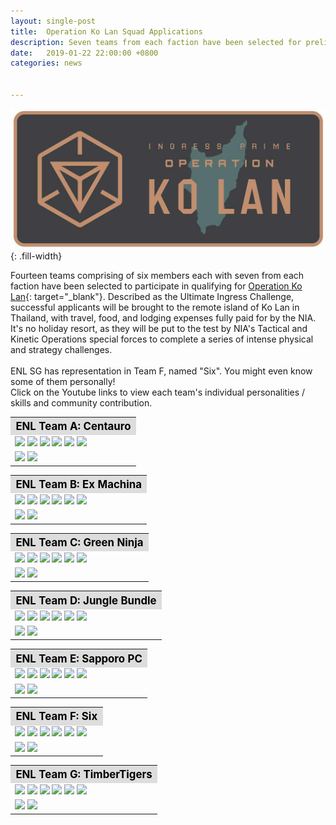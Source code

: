 ```yaml
---
layout: single-post
title:  Operation Ko Lan Squad Applications
description: Seven teams from each faction have been selected for preliminaries.
date:   2019-01-22 22:00:00 +0800
categories: news


---
```

<style type="text/css">
.top {
  margin-bottom: 10px;
  background: #f3f3f3;
  padding: 12px 15px;
}
.top h5 {
  font-size: 1rem;
}
.top .value {
  font-style: italic;
  font-size: 0.9em;
}
</style>

![Operation Ko Lan](/assets/images/news/operation_ko_lan.jpg){: .fill-width}

Fourteen teams comprising of six members each with seven from each faction have been selected to participate in qualifying for [Operation Ko Lan](https://events.ingress.com/operationkolan){: target="_blank"}. 
Described as the Ultimate Ingress Challenge, successful applicants will be brought to the remote island of Ko Lan in Thailand, with travel, food, and lodging expenses fully paid for by the NIA. 
It's no holiday resort, as they will be put to the test by NIA's Tactical and Kinetic Operations special forces to complete a series of intense physical and strategy challenges.
<br/><br/>
ENL SG has representation in Team F, named "Six". You might even know some of them personally!
<br/>
Click on the Youtube links to view each team's individual personalities / skills and community contribution. 

<table class="table table-sm">
<tbody>
  <tr>
  <th colspan="5" style="font-size: 1.2em;background:#ddd;color:black;">ENL Team A: Centauro</th>
  </tr>
    <tr>
      <td>
<img src="https://img.shields.io/badge/ENL-yazminqc-limegreen.svg">
<img src="https://img.shields.io/badge/ENL-BlueThug-limegreen.svg">
<img src="https://img.shields.io/badge/ENL-MelyGG-limegreen.svg">
<img src="https://img.shields.io/badge/ENL-MK1310s-limegreen.svg">
<img src="https://img.shields.io/badge/ENL-suy-limegreen.svg">
<img src="https://img.shields.io/badge/ENL-TheGuySmiling-limegreen.svg"> 
</td></tr><tr><td>
<a href="https://youtu.be/KTXuC-CNxlE" target="_blank"><img src="https://img.shields.io/badge/youtube-Individual%20personalities%20and%20skills-FF0000.svg?logo=youtube&logoColor=FF0000"></a>
<a href="https://youtu.be/O1qM9X5o4mQ" target="_blank"><img src="https://img.shields.io/badge/youtube-Community%20Contribution-FF0000.svg?logo=youtube&logoColor=FF0000"></a>
      </td>
    </tr>
</tbody>
</table>

<table class="table table-sm">
<tbody>
  <tr>
  <th colspan="5" style="font-size: 1.2em;background:#ddd;color:black;">ENL Team B: Ex Machina</th>
  </tr>
    <tr>
      <td>
<img src="https://img.shields.io/badge/ENL-RoselessThorn-limegreen.svg">
<img src="https://img.shields.io/badge/ENL-darknyght00-limegreen.svg">
<img src="https://img.shields.io/badge/ENL-AsunaYui-limegreen.svg">
<img src="https://img.shields.io/badge/ENL-Magnus09-limegreen.svg">
<img src="https://img.shields.io/badge/ENL-0xH3XLUTHOR-limegreen.svg">
<img src="https://img.shields.io/badge/ENL-wrenchflats-limegreen.svg"> 
</td></tr><tr><td>
<a href="https://youtu.be/xFn6vzppT4E" target="_blank"><img src="https://img.shields.io/badge/youtube-Individual%20personalities%20and%20skills-FF0000.svg?logo=youtube&logoColor=FF0000"></a>
<a href="https://youtu.be/x4XMTmQkunM" target="_blank"><img src="https://img.shields.io/badge/youtube-Community%20Contribution-FF0000.svg?logo=youtube&logoColor=FF0000"></a>
      </td>
    </tr>
</tbody>
</table>

<table class="table table-sm">
<tbody>
  <tr>
  <th colspan="5" style="font-size: 1.2em;background:#ddd;color:black;">ENL Team C: Green Ninja</th>
  </tr>
    <tr>
      <td>
<img src="https://img.shields.io/badge/ENL-wucifer-limegreen.svg">
<img src="https://img.shields.io/badge/ENL-mameone-limegreen.svg">
<img src="https://img.shields.io/badge/ENL-pincushion1-limegreen.svg">
<img src="https://img.shields.io/badge/ENL-maniacal1-limegreen.svg">
<img src="https://img.shields.io/badge/ENL-usagik-limegreen.svg">
<img src="https://img.shields.io/badge/ENL-tothebluestar-limegreen.svg"> 
</td></tr><tr><td>
<a href="https://youtu.be/dElf0Rlhgdk" target="_blank"><img src="https://img.shields.io/badge/youtube-Individual%20personalities%20and%20skills-FF0000.svg?logo=youtube&logoColor=FF0000"></a>
<a href="https://youtu.be/7D2D-5w39HU" target="_blank"><img src="https://img.shields.io/badge/youtube-Community%20Contribution-FF0000.svg?logo=youtube&logoColor=FF0000"></a>
      </td>
    </tr>
</tbody>
</table>

<table class="table table-sm">
<tbody>
  <tr>
  <th colspan="5" style="font-size: 1.2em;background:#ddd;color:black;">ENL Team D: Jungle Bundle</th>
  </tr>
    <tr>
      <td>
<img src="https://img.shields.io/badge/ENL-AV139-limegreen.svg">
<img src="https://img.shields.io/badge/ENL-czechvar-limegreen.svg">
<img src="https://img.shields.io/badge/ENL-Elderflower-limegreen.svg">
<img src="https://img.shields.io/badge/ENL-LEYNADMAR-limegreen.svg">
<img src="https://img.shields.io/badge/ENL-PascalRoose-limegreen.svg">
<img src="https://img.shields.io/badge/ENL-TropperCZ-limegreen.svg"> 
</td></tr><tr><td>
<a href="https://youtu.be/fzRoip81RL0" target="_blank"><img src="https://img.shields.io/badge/youtube-Individual%20personalities%20and%20skills-FF0000.svg?logo=youtube&logoColor=FF0000"></a>
<a href="https://youtu.be/Bta6t3zYodg" target="_blank"><img src="https://img.shields.io/badge/youtube-Community%20Contribution-FF0000.svg?logo=youtube&logoColor=FF0000"></a>
      </td>
    </tr>
</tbody>
</table>

<table class="table table-sm">
<tbody>
  <tr>
  <th colspan="5" style="font-size: 1.2em;background:#ddd;color:black;">ENL Team E: Sapporo PC</th>
  </tr>
    <tr>
      <td>
<img src="https://img.shields.io/badge/ENL-OkinawaHiroT-limegreen.svg">
<img src="https://img.shields.io/badge/ENL-HybridOrbital-limegreen.svg">
<img src="https://img.shields.io/badge/ENL-katops-limegreen.svg">
<img src="https://img.shields.io/badge/ENL-KxnxuxeTxuxsxi-limegreen.svg">
<img src="https://img.shields.io/badge/ENL-TAT21-limegreen.svg">
<img src="https://img.shields.io/badge/ENL-Tokiyomi-limegreen.svg"> 
</td></tr><tr><td>
<a href="https://youtu.be/gObaRrqY2OU" target="_blank"><img src="https://img.shields.io/badge/youtube-Individual%20personalities%20and%20skills-FF0000.svg?logo=youtube&logoColor=FF0000"></a>
<a href="https://youtu.be/091xcqXMvsI" target="_blank"><img src="https://img.shields.io/badge/youtube-Community%20Contribution-FF0000.svg?logo=youtube&logoColor=FF0000"></a>
      </td>
    </tr>
</tbody>
</table>

<table class="table table-sm">
<tbody>
  <tr>
  <th colspan="5" style="font-size: 1.2em;background:#ddd;color:black;">ENL Team F: Six</th>
  </tr>
    <tr>
      <td>
<img src="https://img.shields.io/badge/ENL-Skulldaeron-limegreen.svg">
<img src="https://img.shields.io/badge/ENL-disidious-limegreen.svg">
<img src="https://img.shields.io/badge/ENL-Pandasteak101-limegreen.svg">
<img src="https://img.shields.io/badge/ENL-yaturugi-limegreen.svg">
<img src="https://img.shields.io/badge/ENL-KonaExplosif-limegreen.svg">
<img src="https://img.shields.io/badge/ENL-Fushigidane-limegreen.svg"> 
</td></tr><tr><td>
<a href="https://youtu.be/9Lr_FLGiaTc" target="_blank"><img src="https://img.shields.io/badge/youtube-Individual%20personalities%20and%20skills-FF0000.svg?logo=youtube&logoColor=FF0000"></a>
<a href="https://youtu.be/w3saInIpSRg" target="_blank"><img src="https://img.shields.io/badge/youtube-Community%20Contribution-FF0000.svg?logo=youtube&logoColor=FF0000"></a>
      </td>
    </tr>
</tbody>
</table>

<table class="table table-sm">
<tbody>
  <tr>
  <th colspan="5" style="font-size: 1.2em;background:#ddd;color:black;">ENL Team G: TimberTigers </th>
  </tr>
    <tr>
      <td>
<img src="https://img.shields.io/badge/ENL-vain-limegreen.svg">
<img src="https://img.shields.io/badge/ENL-anakron-limegreen.svg">
<img src="https://img.shields.io/badge/ENL-moonlitprincess-limegreen.svg">
<img src="https://img.shields.io/badge/ENL-luckydragon-limegreen.svg">
<img src="https://img.shields.io/badge/ENL-smokedmonkee-limegreen.svg">
<img src="https://img.shields.io/badge/ENL-nukedcookie-limegreen.svg"> 
</td></tr><tr><td>
<a href="https://youtu.be/9Lr_FLGiaTc" target="_blank"><img src="https://img.shields.io/badge/youtube-Individual%20personalities%20and%20skills-FF0000.svg?logo=youtube&logoColor=FF0000"></a>
<a href="https://youtu.be/w3saInIpSRg" target="_blank"><img src="https://img.shields.io/badge/youtube-Community%20Contribution-FF0000.svg?logo=youtube&logoColor=FF0000"></a>
      </td>
    </tr>
</tbody>
</table>

